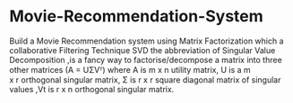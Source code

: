 # Movie-Recommendation-System
Build a Movie Recommendation system using Matrix Factorization which a collaborative Filtering Technique
SVD the abbreviation of Singular Value Decomposition ,is a fancy way to factorise/decompose a matrix into three other matrices (A = UΣVᵀ) where A is m x n utility matrix, U is a m x r orthogonal singular matrix, Σ is r x r square diagonal matrix of singular values ,Vt is r x n orthogonal  singular matrix.
